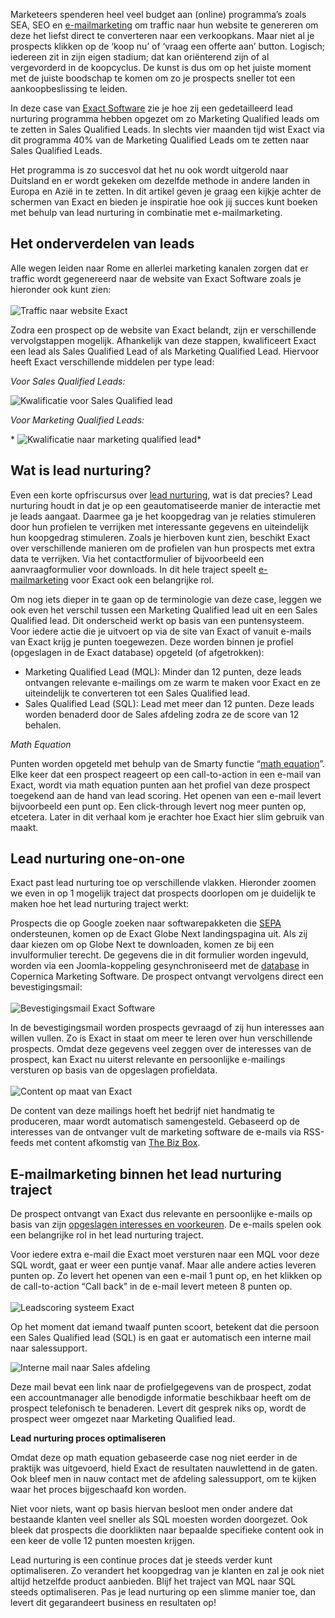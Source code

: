 Marketeers spenderen heel veel budget aan (online) programma’s zoals
SEA, SEO en
[e-mailmarketing](http://www.copernica.com/nl/blog/e-mail-marketing-5-waardevolle-dos-donts)
om traffic naar hun website te genereren om deze het liefst direct te
converteren naar een verkoopkans. Maar niet al je prospects klikken op
de ‘koop nu’ of ‘vraag een offerte aan’ button. Logisch; iedereen zit in
zijn eigen stadium; dat kan oriënterend zijn of al vergevorderd in de
koopcyclus. De kunst is dus om op het juiste moment met de juiste
boodschap te komen om zo je prospects sneller tot een aankoopbeslissing
te leiden.

In deze case van [Exact Software](http://www.exact.nl/) zie je hoe zij
een gedetailleerd lead nurturing programma hebben opgezet om zo
Marketing Qualified leads om te zetten in Sales Qualified Leads. In
slechts vier maanden tijd wist Exact via dit programma 40% van de
Marketing Qualified Leads om te zetten naar Sales Qualified Leads.

Het programma is zo succesvol dat het nu ook wordt uitgerold naar
Duitsland en er wordt gekeken om dezelfde methode in andere landen in
Europa en Azië in te zetten. In dit artikel geven je graag een kijkje
achter de schermen van Exact en bieden je inspiratie hoe ook jij succes
kunt boeken met behulp van lead nurturing in combinatie met
e-mailmarketing.

Het onderverdelen van leads
---------------------------

Alle wegen leiden naar Rome en allerlei marketing kanalen zorgen dat er
traffic wordt gegenereerd naar de website van Exact Software zoals je
hieronder ook kunt zien:\
\
![Traffic naar website
Exact](../images/traffic-naar-exact.png "Traffic naar website Exact")

Zodra een prospect op de website van Exact belandt, zijn er
verschillende vervolgstappen mogelijk. Afhankelijk van deze stappen,
kwalificeert Exact een lead als Sales Qualified Lead of als Marketing
Qualified Lead. Hiervoor heeft Exact verschillende middelen per type
lead:

*Voor Sales Qualified Leads:*

![Kwalificatie voor Sales Qualified
lead](../images/salesqualifiedlead.png "Kwalificatie voor Sales Qualified lead") 

*Voor Marketing Qualified Leads:*

* ![Kwalificatie naar marketing qualified
lead](../images/marketingqualifiedlead.png "Kwalificatie naar marketing qualified lead")*

Wat is lead nurturing?
----------------------

Even een korte opfriscursus over [lead
nurturing](http://www.techopedia.com/definition/27949/lead-nurturing),
wat is dat precies? Lead nurturing houdt in dat je op een
geautomatiseerde manier de interactie met je leads aangaat. Daarmee ga
je het koopgedrag van je relaties stimuleren door hun profielen te
verrijken met interessante gegevens en uiteindelijk hun koopgedrag
stimuleren. Zoals je hierboven kunt zien, beschikt Exact over
verschillende manieren om de profielen van hun prospects met extra data
te verrijken. Via het contactformulier of bijvoorbeeld een
aanvraagformulier voor downloads. In dit hele traject speelt
[e-mailmarketing](http://www.frankwatching.com/archive/2013/05/22/e-mailmarketing-lead-nurturing-in-5-fases-met-converterende-content/)
voor Exact ook een belangrijke rol.

Om nog iets dieper in te gaan op de terminologie van deze case, leggen
we ook even het verschil tussen een Marketing Qualified lead uit en een
Sales Qualified lead. Dit onderscheid werkt op basis van een
puntensysteem. Voor iedere actie die je uitvoert op via de site van
Exact of vanuit e-mails van Exact krijg je punten toegewezen. Deze
worden binnen je profiel (opgeslagen in de Exact database) opgeteld (of
afgetrokken):

-   Marketing Qualified Lead (MQL): Minder dan 12 punten, deze leads
    ontvangen relevante e-mailings om ze warm te maken voor Exact en ze
    uiteindelijk te converteren tot een Sales Qualified lead.
-   Sales Qualified Lead (SQL): Lead met meer dan 12 punten. Deze leads
    worden benaderd door de Sales afdeling zodra ze de score van 12
    behalen.

*Math Equation*

Punten worden opgeteld met behulp van de Smarty functie “[math
equation](http://www.smarty.net/docsv2/en/language.function.math.tpl)”.
Elke keer dat een prospect reageert op een call-to-action in een e-mail
van Exact, wordt via math equation punten aan het profiel van deze
prospect toegekend aan de hand van lead scoring. Het openen van een
e-mail levert bijvoorbeeld een punt op. Een click-through levert nog
meer punten op, etcetera. Later in dit verhaal kom je erachter hoe Exact
hier slim gebruik van maakt.

Lead nurturing one-on-one
-------------------------

Exact past lead nurturing toe op verschillende vlakken. Hieronder zoomen
we even in op 1 mogelijk traject dat prospects doorlopen om je duidelijk
te maken hoe het lead nurturing traject werkt:

Prospects die op Google zoeken naar softwarepakketen die
[SEPA](http://www.sepa.nl/sepa/introductie) ondersteunen, komen op de
Exact Globe Next landingspagina uit. Als zij daar kiezen om op Globe
Next te downloaden, komen ze bij een invulformulier terecht. De gegevens
die in dit formulier worden ingevuld, worden via een Joomla-koppeling
gesynchroniseerd met de
[database](http://www.emerce.nl/best-practice/hoe-ga-jij-om-database) in
Copernica Marketing Software. De prospect ontvangt vervolgens direct een
bevestigingsmail:\
\
![Bevestigingsmail Exact
Software](../images/bevestigingsmail.jpg "Bevestigingsmail Exact Software")

In de bevestigingsmail worden prospects gevraagd of zij hun interesses
aan willen vullen. Zo is Exact in staat om meer te leren over hun
verschillende prospects. Omdat deze gegevens veel zeggen over de
interesses van de prospect, kan Exact nu uiterst relevante en
persoonlijke e-mailings versturen op basis van de opgeslagen
profieldata.\
\
![Content op maat van
Exact](../images/content-op-maat-exact.jpg "Content op maat van Exact")

De content van deze mailings hoeft het bedrijf niet handmatig te
produceren, maar wordt automatisch samengesteld. Gebaseerd op de
interesses van de ontvanger vult de marketing software de e-mails via
RSS-feeds met content afkomstig van [The Biz
Box](http://www.the-biz-box.com/).

E-mailmarketing binnen het lead nurturing traject
-------------------------------------------------

De prospect ontvangt van Exact dus relevante en persoonlijke e-mails op
basis van zijn [opgeslagen interesses en
voorkeuren](http://www.copernica.com/nl/blog/5-bijzondere-manieren-om-je-verzendlijst-te-segmenteren).
De e-mails spelen ook een belangrijke rol in het lead nurturing traject.

Voor iedere extra e-mail die Exact moet versturen naar een MQL voor deze
SQL wordt, gaat er weer een puntje vanaf. Maar alle andere acties
leveren punten op. Zo levert het openen van een e-mail 1 punt op, en het
klikken op de call-to-action “Call back” in de e-mail levert meteen 8
punten op.\
\
![Leadscoring systeem
Exact](../images/leadscoring-systeem-exact.png "Leadscoring systeem Exact")

Op het moment dat iemand twaalf punten scoort, betekent dat die persoon
een Sales Qualified lead (SQL) is en gaat er automatisch een interne
mail naar salessupport.

![Interne mail naar Sales
afdeling](../images/interne-mail-sales-exact.jpg "Interne mail naar Sales afdeling")

Deze mail bevat een link naar de profielgegevens van de prospect, zodat
een accountmanager alle benodigde informatie beschikbaar heeft om de
prospect telefonisch te benaderen. Levert dit gesprek niks op, wordt de
prospect weer omgezet naar Marketing Qualified lead.

**Lead nurturing proces optimaliseren**

Omdat deze op math equation gebaseerde case nog niet eerder in de
praktijk was uitgevoerd, hield Exact de resultaten nauwlettend in de
gaten. Ook bleef men in nauw contact met de afdeling salessupport, om te
kijken waar het proces bijgeschaafd kon worden.

Niet voor niets, want op basis hiervan besloot men onder andere dat
bestaande klanten veel sneller als SQL moesten worden doorgezet. Ook
bleek dat prospects die doorklikten naar bepaalde specifieke content ook
in een keer de volle 12 punten moesten krijgen.

Lead nurturing is een continue proces dat je steeds verder kunt
optimaliseren. Zo verandert het koopgedrag van je klanten en zal je ook
niet altijd hetzelfde product aanbieden. Blijf het traject van MQL naar
SQL steeds optimaliseren. Pas je lead nurturing op een slimme manier
toe, dan levert dit gegarandeert business en resultaten op! 

 
